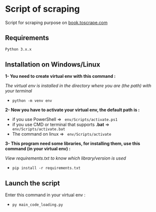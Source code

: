 # Script of scraping
Script for scraping purpose on [book.toscrape.com](http://books.toscrape.com/)
## Requirements
```bash
Python 3.x.x
```
## Installation on Windows/Linux
__1- You need to create virtual env with this command :__

*The virtual env is installed in the directory where you are (the path) with your terminal*

- ```python -m venv env```

__2- Now you have to activate your virtual env, the default path is :__
- if you use PowerShell =>
``` env/Scripts/activate.ps1```
- if you use CMD or terminal that supports __.bat__ =>
``` env/Scripts/activate.bat```
- The command on linux =>
``` env/Scripts/activate```

__3- This program need some libraries, for installing them, use this command (in your virtual env) :__

*View requirements.txt to know which library/version is used*

- ```pip install -r requirements.txt```

## Launch the script
Enter this command in your virtual env :

- ```py main_code_loading.py```
